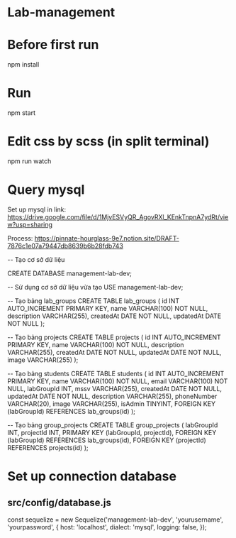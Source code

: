 # Lab-management
# Before first run
npm install
# Run
npm start
# Edit css by scss (in split terminal)
npm run watch 

# Query mysql

Set up mysql in link: https://drive.google.com/file/d/1MjvESVyQR_AgovRXl_KEnkTnpnA7ydRt/view?usp=sharing

Process: https://pinnate-hourglass-9e7.notion.site/DRAFT-7876c1e07a79447db8639b6b28fdb743

-- Tạo cơ sở dữ liệu

CREATE DATABASE management-lab-dev;

-- Sử dụng cơ sở dữ liệu vừa tạo
USE management-lab-dev;

-- Tạo bảng lab_groups
CREATE TABLE lab_groups (
    id INT AUTO_INCREMENT PRIMARY KEY,
    name VARCHAR(100) NOT NULL,
    description VARCHAR(255),
    createdAt DATE NOT NULL,
    updatedAt DATE NOT NULL
);

-- Tạo bảng projects
CREATE TABLE projects (
    id INT AUTO_INCREMENT PRIMARY KEY,
    name VARCHAR(100) NOT NULL,
    description VARCHAR(255),
    createdAt DATE NOT NULL,
    updatedAt DATE NOT NULL,
    image VARCHAR(255)
);

-- Tạo bảng students
CREATE TABLE students (
    id INT AUTO_INCREMENT PRIMARY KEY,
    name VARCHAR(100) NOT NULL,
    email VARCHAR(100) NOT NULL,
    labGroupId INT,
    mssv VARCHAR(255),
    createdAt DATE NOT NULL,
    updatedAt DATE NOT NULL,
    description VARCHAR(255),
    phoneNumber VARCHAR(20),
    image VARCHAR(255),
    isAdmin TINYINT,
    FOREIGN KEY (labGroupId) REFERENCES lab_groups(id)
);

-- Tạo bảng group_projects
CREATE TABLE group_projects (
    labGroupId INT,
    projectId INT,
    PRIMARY KEY (labGroupId, projectId),
    FOREIGN KEY (labGroupId) REFERENCES lab_groups(id),
    FOREIGN KEY (projectId) REFERENCES projects(id)
);


# Set up connection database
<h2>src/config/database.js</h2>
const sequelize = new Sequelize('management-lab-dev', 'yourusername', 'yourpassword', {
    host: 'localhost',
    dialect: 'mysql',
    logging: false,
});
